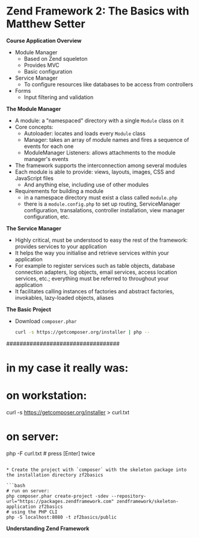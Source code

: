 # Zend Framework 2: The Basics with Matthew Setter

**Course Application Overview**
* Module Manager
  * Based on Zend squeleton
  * Provides MVC
  * Basic configuration
* Service Manager
  * To configure resources like databases to be access from controllers
* Forms
  * Input filtering and validation

**The Module Manager**  
  * A module: a "namespaced" directory with a single `Module` class on it
  * Core concepts:
    * Autoloader: locates and loads every `Module` class
    * Manager: takes an array of module names and fires a sequence of events for each one
    * ModuleManager Listeners: allows attachments to the module manager's events
  * The framework supports the interconnection among several modules
  * Each module is able to provide: views, layouts, images, CSS and JavaScript files
    * And anything else, including use of other modules
  * Requirements for building a module
    * in a namespace directory must exist a class called `module.php`
    * there is a `module.config.php` to set up routing, ServiceManager configuration, transalations, controller installation, view manager configuration, etc.

**The Service Manager**
* Highly critical, must be understood to easy the rest of the framework: provides services to your application
* It helps the way you initialise and retrieve services within your application
* For example to register services such as table objects, database connection adapters, log objects, email services, access location services, etc.; everything must be referred to throughout your application
* It facilitates calling instances of factories and abstract factories, invokables, lazy-loaded objects, aliases

**The Basic Project**
* Download `composer.phar`

  ```bash
  curl -s https://getcomposer.org/installer | php --
##################################
# in my case it really was:
# on workstation:
  curl -s https://getcomposer.org/installer > curl.txt
# on server:
  php -F curl.txt # press [Enter] twice
  ```

* Create the project with `composer` with the skeleton package into the installation directory zf2basics

  ```bash
  # run on server:
  php composer.phar create-project -sdev --repository-url="https://packages.zendframework.com" zendframework/skeleton-application zf2basics
  # using the PHP CLI
  php -S localhost:8080 -t zf2basics/public
  ```



**Understanding Zend Framework**
